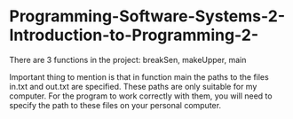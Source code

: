 # Programming-Software-Systems-2-Introduction-to-Programming-2-

There are 3 functions in the project:
breakSen, makeUpper, main

Important thing to mention is that in function main the paths to the files in.txt and out.txt are specified.
These paths are only suitable for my computer.
For the program to work correctly with them, you will need to specify the path to these files on your personal computer.

